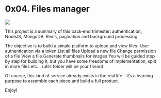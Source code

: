 # 0x04. Files manager
![](Top.png)

This project is a summary of this back-end trimester: authentication, NodeJS, MongoDB, Redis, pagination and background processing.

The objective is to build a simple platform to upload and view files: 
User authentication via a token
List all files
Upload a new file
Change permission of a file
View a file
Generate thumbnails for images
You will be guided step by step for building it, but you have some freedoms of implementation, split in more files etc… (utils folder will be your friend)

Of course, this kind of service already exists in the real life - it’s a learning purpose to assemble each piece and build a full product.

Enjoy!

